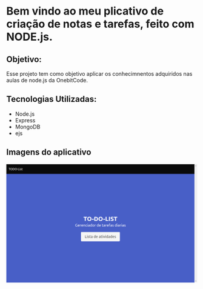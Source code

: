 <h1>Bem vindo ao meu plicativo de criação de notas e tarefas, feito com NODE.js.</h1>

<section>
    <h2>Objetivo:</h2>
        <p>Esse projeto tem como objetivo aplicar os conhecimnentos adquiridos nas aulas de node.js da OnebitCode.</p>
</section>

<section>
    <h2>Tecnologias Utilizadas:</h2>
        <ul>
            <li>Node.js</li>
            <li>Express</li>
            <li>MongoDB</li>
            <li>ejs</li>
        </ul>
</section>   

<section>
    <h2>Imagens do aplicativo</h2>
    <img alt="tela home" src="./images/home.png" />
</section>